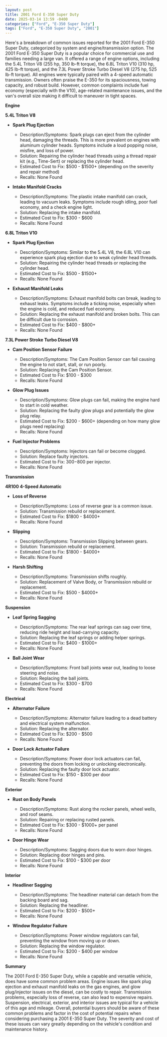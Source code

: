 ```yaml
---
layout: post
title: 2001 Ford E-350 Super Duty
date: 2025-03-14 13:59 -0400
categories: ["Ford", "E-350 Super Duty"]
tags: ["Ford", "E-350 Super Duty", "2001"]
---
```

Here's a breakdown of common issues reported for the 2001 Ford E-350 Super Duty, categorized by system and engine/transmission option. The 2001 Ford E-350 Super Duty is a popular choice for commercial use and families needing a large van. It offered a range of engine options, including the 5.4L Triton V8 (255 hp, 350 lb-ft torque), the 6.8L Triton V10 (310 hp, 425 lb-ft torque), and the 7.3L Power Stroke Turbo Diesel V8 (275 hp, 525 lb-ft torque). All engines were typically paired with a 4-speed automatic transmission. Owners often praise the E-350 for its spaciousness, towing capacity, and robust build. However, common complaints include fuel economy (especially with the V10), age-related maintenance issues, and the van's overall size making it difficult to maneuver in tight spaces.

**Engine**

**5.4L Triton V8**

*   **Spark Plug Ejection**
    *   Description/Symptoms: Spark plugs can eject from the cylinder head, damaging the threads. This is more prevalent on engines with aluminum cylinder heads. Symptoms include a loud popping noise, misfire, and loss of power.
    *   Solution: Repairing the cylinder head threads using a thread repair kit (e.g., Time-Sert) or replacing the cylinder head.
    *   Estimated Cost to Fix: $500 - $1500+ (depending on the severity and repair method)
    *   Recalls: None Found

*   **Intake Manifold Cracks**
    *   Description/Symptoms: The plastic intake manifold can crack, leading to vacuum leaks. Symptoms include rough idling, poor fuel economy, and a check engine light.
    *   Solution: Replacing the intake manifold.
    *   Estimated Cost to Fix: $300 - $600
    *   Recalls: None Found

**6.8L Triton V10**

*   **Spark Plug Ejection**
    *   Description/Symptoms: Similar to the 5.4L V8, the 6.8L V10 can experience spark plug ejection due to weak cylinder head threads.
    *   Solution: Repairing the cylinder head threads or replacing the cylinder head.
    *   Estimated Cost to Fix: $500 - $1500+
    *   Recalls: None Found

*   **Exhaust Manifold Leaks**
    *   Description/Symptoms: Exhaust manifold bolts can break, leading to exhaust leaks. Symptoms include a ticking noise, especially when the engine is cold, and reduced fuel economy.
    *   Solution: Replacing the exhaust manifold and broken bolts. This can be difficult due to corrosion.
    *   Estimated Cost to Fix: $400 - $800+
    *   Recalls: None Found

**7.3L Power Stroke Turbo Diesel V8**

*   **Cam Position Sensor Failure**
    *   Description/Symptoms: The Cam Position Sensor can fail causing the engine to not start, stall, or run poorly.
    *   Solution: Replacing the Cam Position Sensor.
    *   Estimated Cost to Fix: $100 - $300
    *   Recalls: None Found

*   **Glow Plug Issues**
    *   Description/Symptoms: Glow plugs can fail, making the engine hard to start in cold weather.
    *   Solution: Replacing the faulty glow plugs and potentially the glow plug relay.
    *   Estimated Cost to Fix: $200 - $600+ (depending on how many glow plugs need replacing)
    *   Recalls: None Found

*   **Fuel Injector Problems**
    *   Description/Symptoms: Injectors can fail or become clogged.
    *   Solution: Replace faulty injectors.
    *   Estimated Cost to Fix: $300-$800 per injector.
    *   Recalls: None Found

**Transmission**

**4R100 4-Speed Automatic**

*   **Loss of Reverse**
    *   Description/Symptoms: Loss of reverse gear is a common issue.
    *   Solution: Transmission rebuild or replacement.
    *   Estimated Cost to Fix: $1800 - $4000+
    *   Recalls: None Found

*   **Slipping**
    *   Description/Symptoms: Transmission Slipping between gears.
    *   Solution: Transmission rebuild or replacement.
    *   Estimated Cost to Fix: $1800 - $4000+
    *   Recalls: None Found

*   **Harsh Shifting**
    *   Description/Symptoms: Transmission shifts roughly.
    *   Solution: Replacement of Valve Body, or Transmission rebuild or replacement.
    *   Estimated Cost to Fix: $500 - $4000+
    *   Recalls: None Found

**Suspension**

*   **Leaf Spring Sagging**
    *   Description/Symptoms: The rear leaf springs can sag over time, reducing ride height and load-carrying capacity.
    *   Solution: Replacing the leaf springs or adding helper springs.
    *   Estimated Cost to Fix: $400 - $1000+
    *   Recalls: None Found

*   **Ball Joint Wear**
    *   Description/Symptoms: Front ball joints wear out, leading to loose steering and noise.
    *   Solution: Replacing the ball joints.
    *   Estimated Cost to Fix: $300 - $700
    *   Recalls: None Found

**Electrical**

*   **Alternator Failure**
    *   Description/Symptoms: Alternator failure leading to a dead battery and electrical system malfunction.
    *   Solution: Replacing the alternator.
    *   Estimated Cost to Fix: $200 - $500
    *   Recalls: None Found

*   **Door Lock Actuator Failure**
    *   Description/Symptoms: Power door lock actuators can fail, preventing the doors from locking or unlocking electronically.
    *   Solution: Replacing the faulty door lock actuator.
    *   Estimated Cost to Fix: $150 - $300 per door
    *   Recalls: None Found

**Exterior**

*   **Rust on Body Panels**
    *   Description/Symptoms: Rust along the rocker panels, wheel wells, and roof seams.
    *   Solution: Repairing or replacing rusted panels.
    *   Estimated Cost to Fix: $300 - $1000+ per panel
    *   Recalls: None Found

*   **Door Hinge Wear**
    *   Description/Symptoms: Sagging doors due to worn door hinges.
    *   Solution: Replacing door hinges and pins.
    *   Estimated Cost to Fix: $100 - $300 per door
    *   Recalls: None Found

**Interior**

*   **Headliner Sagging**
    *   Description/Symptoms: The headliner material can detach from the backing board and sag.
    *   Solution: Replacing the headliner.
    *   Estimated Cost to Fix: $200 - $500+
    *   Recalls: None Found

*   **Window Regulator Failure**
    *   Description/Symptoms: Power window regulators can fail, preventing the window from moving up or down.
    *   Solution: Replacing the window regulator.
    *   Estimated Cost to Fix: $200 - $400 per window
    *   Recalls: None Found

**Summary**

The 2001 Ford E-350 Super Duty, while a capable and versatile vehicle, does have some common problem areas. Engine issues like spark plug ejection and exhaust manifold leaks on the gas engines, and glow plug/injector issues on the diesel, can be costly to repair. Transmission problems, especially loss of reverse, can also lead to expensive repairs. Suspension, electrical, exterior, and interior issues are typical for a vehicle of this age and mileage. Overall, potential buyers should be aware of these common problems and factor in the cost of potential repairs when considering purchasing a 2001 E-350 Super Duty. The severity and cost of these issues can vary greatly depending on the vehicle's condition and maintenance history.

